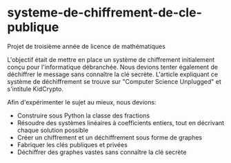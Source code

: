 # systeme-de-chiffrement-de-cle-publique
Projet de troisième année de licence de mathématiques

L'objectif était de mettre en place un système de chiffrement initialement conçu pour l'informatique débranchée. Nous devions tenter également de déchiffrer le message sans connaître la clé secrète. L'article expliquant ce système de déchiffrement se trouve sur "Computer Science Unplugged" et s'intitule KidCrypto.

Afin d'expérimenter le sujet au mieux, nous devions:
- Construire sous Python la classe des fractions
- Résoudre des systèmes linéaires à coefficients entiers, tout en décrivant chaque solution possible
- Créer un chiffrement et un déchiffrement sous forme de graphes
- Fabriquer les clés publiques et privées
- Déchiffrer des graphes vastes sans connaître la clé secrète

